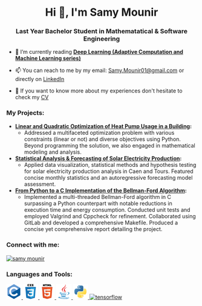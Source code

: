 <h1 align="center">Hi 👋, I'm Samy Mounir</h1>
<h3 align="center">Last Year Bachelor Student in Mathematatical & Software Engineering</h3>

<!-- - 🔭 I’m currently working on [test](testt) 

- 👨‍💻 All of my projects are available at [3 projects](3 projects)

- ⚡ Fun fact **test**
-->

- 🌱 I’m currently reading **[Deep Learning (Adaptive Computation and Machine Learning series)](https://www.deeplearningbook.org/)**

- 📫 You can reach to me by my email: Samy.Mounir01@gmail.com or directly on [LinkedIn](https://linkedin.com/in/samy-mounir)

- 📄 If you want to know more about my experiences don't hesitate to check my [CV](https://drive.google.com/file/d/1vZFu6_Pi4tuoT-MsObvjShwS0ZxDpjBg/view?usp=sharing)


<h3 align="left">My Projects:</h3>


* **[Linear and Quadratic Optimization of Heat Pump Usage in a Building](https://github.com/SamyMounir/Linear-and-Quadratic-Optimization-of-Heat-Pump-Usage-in-a-Building):**
    * Addressed a multifaceted optimization problem with various constraints (linear or not) and diverse objectives using Python. Beyond programming the solution, we also engaged in mathematical modeling and analysis.
* **[Statistical Analysis & Forecasting of Solar Electricity Production](https://github.com/SamyMounir/Statistical-Analysis-Forecasting-of-Solar-Electricity-Production):** 
    * Applied data visualization, statistical methods and hypothesis testing for solar electricity production analysis in Caen and Tours. Featured concise monthly statistics and an autoregressive forecasting model assessment.
* **[From Python to a C Implementation of the Bellman-Ford Algorithm](https://github.com/SamyMounir/From-Python-to-a-C-Implementation-of-the-Bellman-Ford-Algorithm):**
    * Implemented a multi-threaded Bellman-Ford algorithm in C surpassing a Python counterpart with notable reductions in execution time and energy consumption. Conducted unit tests and employed Valgrind and Cppcheck for refinement. Collaborated using GitLab and developed a comprehensive Makefile. Produced a concise yet comprehensive report detailing the project.
<!-- * **Project 4:** Project 4
    * Multiple bullet points -->

<h3 align="left">Connect with me:</h3>
<p align="left">
<a href="https://linkedin.com/in/samy-mounir" target="blank"><img align="center" src="https://raw.githubusercontent.com/rahuldkjain/github-profile-readme-generator/master/src/images/icons/Social/linked-in-alt.svg" alt="samy mounir" height="30" width="40" /></a>
</p>

<h3 align="left">Languages and Tools:</h3>
<p align="left"> <a href="https://www.cprogramming.com/" target="_blank" rel="noreferrer"> <img src="https://raw.githubusercontent.com/devicons/devicon/master/icons/c/c-original.svg" alt="c" width="40" height="40"/> </a> <a href="https://www.w3schools.com/css/" target="_blank" rel="noreferrer"> <img src="https://raw.githubusercontent.com/devicons/devicon/master/icons/css3/css3-original-wordmark.svg" alt="css3" width="40" height="40"/> </a> <a href="https://www.w3.org/html/" target="_blank" rel="noreferrer"> <img src="https://raw.githubusercontent.com/devicons/devicon/master/icons/html5/html5-original-wordmark.svg" alt="html5" width="40" height="40"/> </a> <a href="https://www.java.com" target="_blank" rel="noreferrer"> <img src="https://raw.githubusercontent.com/devicons/devicon/master/icons/java/java-original.svg" alt="java" width="40" height="40"/> </a> <a href="https://www.python.org" target="_blank" rel="noreferrer"> <img src="https://raw.githubusercontent.com/devicons/devicon/master/icons/python/python-original.svg" alt="python" width="40" height="40"/> </a> <a href="https://www.tensorflow.org" target="_blank" rel="noreferrer"> <img src="https://www.vectorlogo.zone/logos/tensorflow/tensorflow-icon.svg" alt="tensorflow" width="40" height="40"/> </a> </p>

